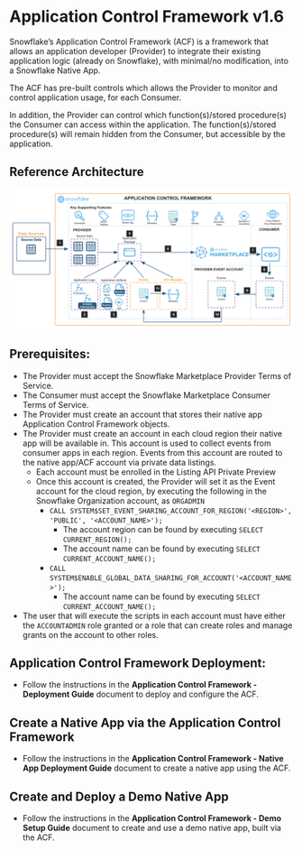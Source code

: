 # Application Control Framework v1.6

Snowflake’s Application Control Framework (ACF) is a framework that allows an application developer (Provider) to integrate their existing application logic (already on Snowflake), with minimal/no modification, into a Snowflake Native App.  

The ACF has pre-built controls which allows the Provider to monitor and control application usage, for each Consumer.

In addition, the Provider can control which function(s)/stored procedure(s) the Consumer can access within the application.  The function(s)/stored procedure(s) will remain hidden from the Consumer, but accessible by the application.

## Reference Architecture
![Application Control Framework Design](img/acf_reference_architecture.png)

## Prerequisites:
- The Provider must accept the Snowflake Marketplace Provider Terms of Service.
- The Consumer must accept the Snowflake Marketplace Consumer Terms of Service.
- The Provider must create an account that stores their native app Application Control Framework objects.
- The Provider must create an account in each cloud region their native app will be available in. This account is used to collect events from consumer apps in each region.  Events from this account are routed to the native app/ACF account via private data listings.
  - Each account must be enrolled in the Listing API Private Preview
  - Once this account is created, the Provider will set it as the Event account for the cloud region, by executing the following in the Snowflake Organization account, as ```ORGADMIN```
    - ```CALL SYSTEM$SET_EVENT_SHARING_ACCOUNT_FOR_REGION('<REGION>', 'PUBLIC', '<ACCOUNT_NAME>');```
      - The account region can be found by executing ```SELECT CURRENT_REGION();```
      - The account name can be found by executing ```SELECT CURRENT_ACCOUNT_NAME();```
    - ```CALL SYSTEM$ENABLE_GLOBAL_DATA_SHARING_FOR_ACCOUNT('<ACCOUNT_NAME>');```
      - The account name can be found by executing ```SELECT CURRENT_ACCOUNT_NAME();```
- The user that will execute the scripts in each account must have either the ```ACCOUNTADMIN``` role granted or a role that can create roles and manage grants on the account to other roles.

## Application Control Framework Deployment:
 - Follow the instructions in the **Application Control Framework - Deployment Guide** document to deploy and configure the ACF.

## Create a Native App via the Application Control Framework
 - Follow the instructions in the **Application Control Framework - Native App Deployment Guide** document to create a native app using the ACF.

## Create and Deploy a Demo Native App
 - Follow the instructions in the **Application Control Framework - Demo Setup Guide** document to create and use a demo native app, built via the ACF.
